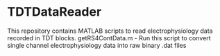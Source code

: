 # TDTDataReader
This repository contains MATLAB scripts to read electrophysiology data recorded in TDT blocks. 
getRS4ContData.m - Run this script to convert single channel electrophysiology data into raw binary .dat files
